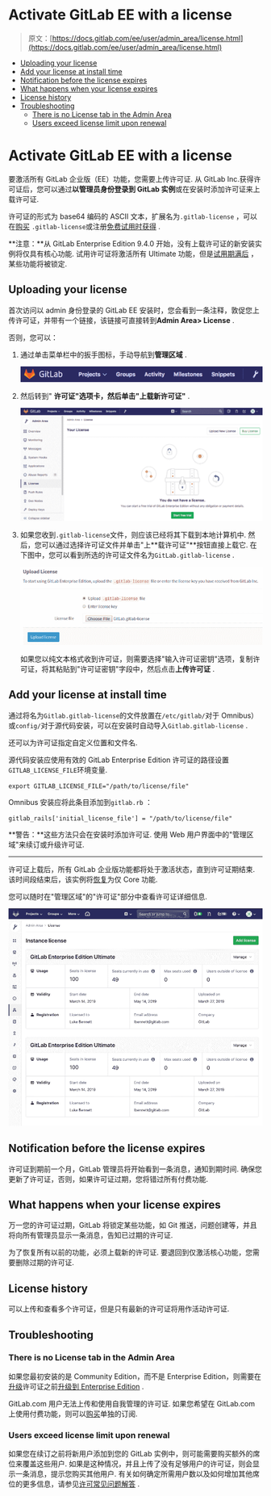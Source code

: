 # Activate GitLab EE with a license

> 原文：[https://docs.gitlab.com/ee/user/admin_area/license.html](https://docs.gitlab.com/ee/user/admin_area/license.html)

*   [Uploading your license](#uploading-your-license)
*   [Add your license at install time](#add-your-license-at-install-time)
*   [Notification before the license expires](#notification-before-the-license-expires)
*   [What happens when your license expires](#what-happens-when-your-license-expires)
*   [License history](#license-history)
*   [Troubleshooting](#troubleshooting)
    *   [There is no License tab in the Admin Area](#there-is-no-license-tab-in-the-admin-area)
    *   [Users exceed license limit upon renewal](#users-exceed-license-limit-upon-renewal)

# Activate GitLab EE with a license[](#activate-gitlab-ee-with-a-license-starter-only "Permalink")

要激活所有 GitLab 企业版（EE）功能，您需要上传许可证. 从 GitLab Inc.获得许可证后，您可以通过**以管理员身份登录到 GitLab 实例**或在安装时添加许可证来上载许可证.

许可证的形式为 base64 编码的 ASCII 文本，扩展名为`.gitlab-license` ，可以在[购买](https://about.gitlab.com/pricing/) `.gitlab-license`或注册[免费试用时获得](https://about.gitlab.com/free-trial/) .

**注意：**从 GitLab Enterprise Edition 9.4.0 开始，没有上载许可证的新安装实例将仅具有核心功能. 试用许可证将激活所有 Ultimate 功能，但是[试用期满后](#what-happens-when-your-license-expires) ，某些功能将被锁定.

## Uploading your license[](#uploading-your-license "Permalink")

首次访问以 admin 身份登录的 GitLab EE 安装时，您会看到一条注释，敦促您上传许可证，并带有一个链接，该链接可直接转到**Admin Area> License** .

否则，您可以：

1.  通过单击菜单栏中的扳手图标，手动导航到**管理区域** .

    [![Admin Area icon](img/53056397d59c4378696296d359f20adc.png)](img/admin_wrench.png)

2.  然后转到" **许可证"**选项卡，然后单击"上**载新许可证"** .

    [![License Admin Area](img/b132b9b00d4641da41d2cb7dca5ea55c.png)](img/license_admin_area.png)

3.  如果您收到`.gitlab-license`文件，则应该已经将其下载到本地计算机中. 然后，您可以通过选择许可证文件并单击"上**载许可证"**按钮直接上载它. 在下图中，您可以看到所选的许可证文件名为`GitLab.gitlab-license` .

    [![Upload license](img/5016b6014148674f85d6fdba7bc5bb5e.png)](img/license_upload.png)

    如果您以纯文本格式收到许可证，则需要选择"输入许可证密钥"选项，复制许可证，将其粘贴到"许可证密钥"字段中，然后点击**上传许可证** .

## Add your license at install time[](#add-your-license-at-install-time "Permalink")

通过将名为`Gitlab.gitlab-license`的文件放置在`/etc/gitlab/`对于 Omnibus）或`config/`对于源代码安装，可以在安装时自动导入`Gitlab.gitlab-license` .

还可以为许可证指定自定义位置和文件名.

源代码安装应使用有效的 GitLab Enterprise Edition 许可证的路径设置`GITLAB_LICENSE_FILE`环境变量.

```
export GITLAB_LICENSE_FILE="/path/to/license/file" 
```

Omnibus 安装应将此条目添加到`gitlab.rb` ：

```
gitlab_rails['initial_license_file'] = "/path/to/license/file" 
```

**警告：**这些方法只会在安装时添加许可证. 使用 Web 用户界面中的"管理区域"来续订或升级许可证.

* * *

许可证上载后，所有 GitLab 企业版功能都将处于激活状态，直到许可证期结束. 该时间段结束后，该实例将[恢复](#what-happens-when-your-license-expires)为仅 Core 功能.

您可以随时在"管理区域"的"许可证"部分中查看许可证详细信息.

[![License details](img/181ef05617eae83f93df5db5884cb3f2.png)](img/license_details.png)

## Notification before the license expires[](#notification-before-the-license-expires "Permalink")

许可证到期前一个月，GitLab 管理员将开始看到一条消息，通知到期时间. 确保您更新了许可证，否则，如果许可证过期，您将错过所有付费功能.

## What happens when your license expires[](#what-happens-when-your-license-expires "Permalink")

万一您的许可证过期，GitLab 将锁定某些功能，如 Git 推送，问题创建等，并且将向所有管理员显示一条消息，告知已过期的许可证.

为了恢复所有以前的功能，必须上载新的许可证. 要退回到仅激活核心功能，您需要删除过期的许可证.

## License history[](#license-history "Permalink")

可以上传和查看多个许可证，但是只有最新的许可证将用作活动许可证.

## Troubleshooting[](#troubleshooting "Permalink")

### There is no License tab in the Admin Area[](#there-is-no-license-tab-in-the-admin-area "Permalink")

如果您最初安装的是 Community Edition，而不是 Enterprise Edition，则需要在[升级](../../update/README.html#community-to-enterprise-edition)许可证之前[升级到 Enterprise Edition](../../update/README.html#community-to-enterprise-edition) .

GitLab.com 用户无法上传和使用自我管理的许可证. 如果您希望在 GitLab.com 上使用付费功能，则可以[购买](../../subscriptions/index.html#subscribe-to-gitlabcom)单独的订阅.

### Users exceed license limit upon renewal[](#users-exceed-license-limit-upon-renewal "Permalink")

如果您在续订之前将新用户添加到您的 GitLab 实例中，则可能需要购买额外的席位来覆盖这些用户. 如果是这种情况，并且上传了没有足够用户的许可证，则会显示一条消息，提示您购买其他用户. 有关如何确定所需用户数以及如何增加其他席位的更多信息，请参见[许可常见问题解答](https://about.gitlab.com/pricing/licensing-faq/) .
